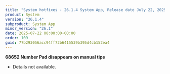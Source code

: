 ```yaml
---
title: "System hotfixes - 26.1.4 System App, Release date July 22, 2025 - Hotfixes"
product: System
version: "26.1.4"
subproduct: System App
minor_version: "26.1"
date: 2025-07-22 00:00:00+00:00
order: 109
guid: 77b293056acc94ff72b6415539b395d4cb152ea4
---
```


<strong>68652 Number Pad disappears on manual tips</strong>
<ul><li>Details not available.</li></ul>

